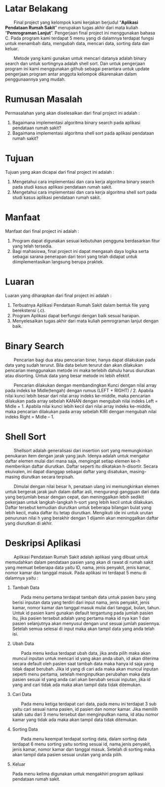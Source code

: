 # Latar Belakang
&emsp;&emsp;Final project yang kelompok kami kerjakan berjudul “**Aplikasi Pendataan Rumah Sakit**” merupakan tugas akhir dari mata kuliah “**Pemrograman Lanjut**”. Pengerjaan final project ini menggunakan bahasa C. Pada program kami terdapat 5 menu yang di dalamnya terdapat fungsi untuk menambah data, mengubah data, mencari data, sorting data dan keluar.

&emsp;&emsp;Metode yang kami gunakan untuk mencari datanya adalah binary search dan untuk sortingnya adalah shell sort. Dan untuk pengerjaan program ini kami menggunakan github sebagai perantara untuk update pengerjaan program antar anggota kelompok dikarenakan dalam penggunaannya yang mudah.

# Rumusan Masalah
Permasalahan yang akan diselesaikan dari final project ini adalah :
1. Bagaimana implementasi algoritma binary search pada aplikasi pendataan rumah sakit?
2. Bagaimana implementasi algoritma shell sort pada aplikasi pendataan rumah sakit?

# Tujuan
Tujuan yang akan dicapai dari final project ini adalah :	
1.	Mengetahui cara implementasi dan cara kerja algoritma binary search pada studi kasus aplikasi pendataan rumah sakit.
2. Mengetahui cara implementasi dan cara kerja algoritma shell sort pada	studi kasus aplikasi pendataan rumah sakit.

# Manfaat
Manfaat dari final project ini adalah :
1. Program dapat digunakan sesuai kebutuhan pengguna berdasarkan fitur yang telah tersedia.
2. Bagi mahasiswa, final project ini dapat mengasah daya logika serta sebagai sarana penerapan dari teori yang telah didapat untuk diimplementasikan langsung berupa praktek.

# Luaran
Luaran yang diharapkan dari final project ini adalah :
1. Terbuatnya Aplikasi Pendataan Rumah Sakit dalam bentuk file yang berekstensi (.c).
2. Program Aplikasi dapat berfungsi dengan baik sesuai harapan.
3. Menyelesaikan tugas akhir dari mata kuliah pemrograman lanjut dengan baik.

# Binary Search
&emsp;&emsp;Pencarian bagi dua atau pencarian biner, hanya dapat dilakukan pada data yang sudah terurut. Bila data belum terurut dan akan dilakukan pencarian menggunakan metode ini maka terlebih dahulu harus diurutkan atau disorting. Untuk data yang besar metode ini lebih efektif.

&emsp;&emsp;Pencarian dilakukan dengan membandingkan Kunci dengan nilai array pada indeks ke Midle(tengah) dengan rumus (LEFT + RIGHT) / 2. Apabila nilai kunci lebih besar dari nilai array indeks ke-middle, maka pencarian dilakukan pada array sebelah KANAN dengan mengubah nilai indeks Left = Midle + 1. Apabila nilai kunci lebih kecil dari nilai array indeks ke-middle, maka pencarian dilakukan pada array sebelah KIRI dengan mengubah nilai indeks Right = Midle – 1.

# Shell Sort
&emsp;&emsp;Shellsort adalah generalisasi dari insertion sort yang memungkinkan penukaran item dengan jarak yang jauh. Idenya adalah untuk mengatur daftar elemen mulai dari mana saja, mengingat setiap elemen ke-h memberikan daftar diurutkan. Daftar seperti itu dikatakan h-disortir. Secara ekuivalen, ini dapat dianggap sebagai daftar yang disatukan, masing-masing diurutkan secara terpisah. 

&emsp;&emsp;Dimulai dengan nilai besar h, penataan ulang ini memungkinkan elemen untuk bergerak jarak jauh dalam daftar asli, mengurangi gangguan dari data yang berjumlah besar dengan cepat, dan meninggalkan lebih sedikit pekerjaan untuk langkah-langkah h-sort yang lebih kecil untuk dilakukan. Daftar tersebut kemudian diurutkan untuk beberapa bilangan bulat yang lebih kecil, maka daftar itu tetap diurutkan. Mengikuti ide ini untuk urutan penurunan nilai h yang berakhir dengan 1 dijamin akan meninggalkan daftar yang diurutkan di akhir.

# Deskripsi Aplikasi
&emsp;&emsp;Aplikasi Pendataan Rumah Sakit adalah aplikasi yang dibuat untuk memudahkan dalam pendataan pasien yang akan di rawat di rumah sakit yang memuat beberapa data yaitu ID, nama, jenis penyakit, jenis kamar, nomor kamar dan tanggal masuk. Pada aplikasi ini terdapat 5 menu di dalamnya yaitu :

1.	Tambah Data
<br><p>&emsp;&emsp;Pada menu pertama terdapat tambah data untuk pasien baru yang berisi inputan data yang terdiri dari input nama, jenis penyakit, jenis kamar, nomor kamar dan tanggal masuk mulai dari tanggal, bulan, tahun. Untuk id pasien kami gunakan default tergantung pada jumlah pasien itu, jika pasien tersebut adalah yang pertama maka id nya kan 1 dan pasien selanjutnya akan menyusul dengan urut sesuai jumlah pasiennya. Setelah semua selesai di input maka akan tampil data yang anda telah isi.</p>

2.	Ubah Data
<br><p>&emsp;&emsp;Pada menu kedua terdapat ubah data, jika anda pilih maka akan muncul inputan untuk mencari id yang akan anda ubah, id akan diterima secara default oleh pasien saat tambah data maka hanya id saja yang tidak dapat berubah. Jika id yang di cari ada maka akan muncul inputan seperti menu pertama, setelah menginputkan perubahan maka data pasien sesuai id yang anda cari akan berubah sesuai inputan, jika id yang and cari tidak ada maka akan tampil data tidak ditemukan.</p>

3.	Cari Data
<br><p>&emsp;&emsp;Pada menu ketiga terdapat cari data, pada menu ini terdapat 3 sub yaitu cari sesuai nama pasien, id pasien dan nomor kamar. Jika memilih salah satu dari 3 menu tersebut dan menginputkan nama, id atau nomor kamar yang tidak ada maka akan tampil data tidak ditemukan.</p>

4.	Sorting Data
<br><p>&emsp;&emsp;Pada menu keempat terdapat sorting data, dalam sorting data terdapat 6 menu sorting yaitu sorting sesuai id, nama,jenis penyakit, jenis kamar, nomor kamar dan tanggal masuk. Setelah di sorting maka akan tampil data pasien sesuai urutan yang anda pilih.</p>

5.	Keluar
<br><p>Pada menu kelima digunakan untuk mengakhiri program aplikasi pendataan rumah sakit.</p>
